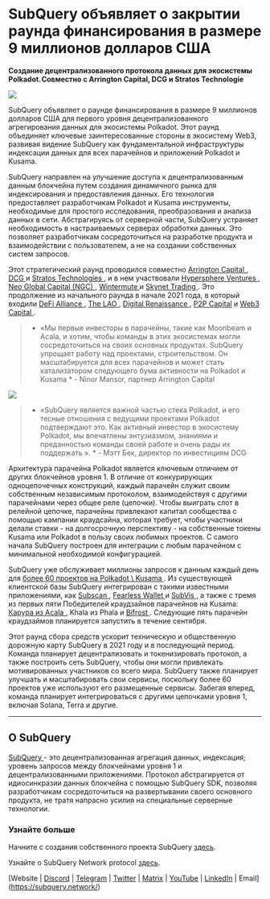 # SubQuery объявляет о закрытии раунда финансирования в размере 9 миллионов долларов США

**Создание децентрализованного протокола данных для экосистемы Polkadot. Совместно с Arrington Capital, DCG и Stratos Technologie**

![](https://cdn-images-1.medium.com/max/1600/0*PR4oqrB9Am03VseR)

SubQuery объявляет о раунде финансирования в размере 9 миллионов долларов США для первого уровня децентрализованного агрегирования данных для экосистемы Polkadot. Этот раунд объединяет ключевые заинтересованные стороны в экосистему Web3, развивая видение SubQuery как фундаментальной инфраструктуры индексации данных для всех парачейнов и приложений Polkadot и Kusama.

SubQuery направлен на улучшение доступа к децентрализованным данным блокчейна путем создания динамичного рынка для индексирования и предоставления данных. Его технология предоставляет разработчикам Polkadot и Kusama инструменты, необходимые для простого исследования, преобразования и анализа данных в сети. Абстрагируясь от серверной части, SubQuery устраняет необходимость в настраиваемых серверах обработки данных. Это позволяет разработчикам сосредоточиться на разработке продукта и взаимодействии с пользователем, а не на создании собственных систем запросов.

Этот стратегический раунд проводился совместно [ Arrington Capital ](https://arringtonxrpcapital.com/), [ DCG ](https://dcg.co/) и [ Stratos Technologies ](https://www.stratoslp.com/), и в нем участвовали [ Hypersphere Ventures ](https://hypersphere.ventures/), [ Neo Global Capital (NGC) ](http://ngc.fund/), [ Wintermute ](https://www.wintermute.com/) и [ Skynet Trading ](http://skynettrading.com/). Это продолжение из начального раунда в начале 2021 года, в который входили [ DeFi Alliance ](https://defialliance.co/), [ The LAO ](https://www.thelao.io/), [ Digital Renaissance ](https://drf.ee/), [P2P Capital](https://www.p2pcap.com/) и [ Web3 Capital ](https://web3.capital/).



> * «Мы первые инвесторы в парачейны, такие как Moonbeam и Acala, и хотим, чтобы команды в этих экосистемах могли сосредоточиться на своих основных продуктах. SubQuery упрощает работу над проектами, строительством. Он масштабируется для всех парачейнов и может стать катализатором следующего бума активности на Polkadot и Kusama * - Ninor Mansor, партнер Arrington Capital

![](https://cdn-images-1.medium.com/max/1600/1*j4VHuY_BgjkYv_bQ6_DmcQ.gif)



> * «SubQuery является важной частью стека Polkadot, и его тесные отношения с ведущими проектами Polkadot подтверждают это. Как активный инвестор в экосистему Polkadot, мы впечатлены энтузиазмом, знаниями и преданностью команды своей работе и очень рады их поддержать ». * - Мэтт Бек, директор по инвестициям DCG

Архитектура парачейна Polkadot является ключевым отличием от других блокчейнов уровня 1. В отличие от конкурирующих одноцепочечных конструкций, каждый парачейн служит своим собственным независимым протоколом, взаимодействуя с другими парачейнами через общее реле (цепочки). Чтобы выиграть слот в релейной цепочке, парачейны привлекают капитал сообщества с помощью кампании краудсайна, которая требует, чтобы участники делали ставки - на долгосрочную перспективу - на собственные токены Kusama или Polkadot в пользу своих любимых проектов. С самого начала SubQuery построен для интеграции с любым парачейном с минимальной необходимой конфигурацией.

SubQuery уже обслуживает миллионы запросов к данным каждый день для [ более 60 проектов на Polkadot \ Kusama ](https://explorer.subquery.network/). Из существующей клиентской базы SubQuery интегрирован с такими известными приложениями, как [ Subscan ](https://subquery.medium.com/subscans-multi-signature-tool-powered-by-subquery-926da3e4fc25), [ Fearless Wallet ](https://explorer.subquery.network/subquery/ef1rspb/fearless-wallet) и [ SubVis ](https://subquery.medium.com/explore-kusama-auctions-with-subvis-io-and-subquery-522351538d17), а также с тремя из первых пяти Победителей краудзайнов парачейнов на Kusama: [ Карура из Acala ](https://subquery.medium.com/karura-integrates-with-subquery-to-aggregate-and-serve-defi-data-to-kusama-builders-d34f0e722311), Khala из Phala и [ Bifrost ](https://subquery.medium.com/bifrost-chooses-subquery-to-provide-the-data-for-their-new-dapp-c8005ee54f38). Следующие пять парачейн краудзаймов планируется запустить в течение сентября.

Этот раунд сбора средств ускорит техническую и общественную дорожную карту SubQuery в 2021 году и в последующий период. Команда планирует децентрализовать и токенизировать протокол, а также построить сеть SubQuery, чтобы они могли привлекать мотивированных участников со всего мира. SubQuery также планирует улучшать и масштабировать свои сервисы, поскольку более 60 проектов уже используют его размещенные сервисы. Забегая вперед, команда планирует интегрироваться с другими цепочками уровня 1, включая Solana, Terra и другие.



* * * * *



## О SubQuery

[ SubQuery ](https://subquery.network) - это децентрализованная агрегация данных, индексация; уровень запросов между блокчейнами уровня 1 и децентрализованными приложениями. Протокол абстрагируется от идиосинкразии данных блокчейна с помощью SubQuery SDK, позволяя разработчикам сосредоточиться на развертывании своего основного продукта, не тратя напрасно усилия на специальные серверные технологии.



### Узнайте больше

Начните с создания собственного проекта SubQuery [здесь](https://doc.subquery.network/).

Узнайте о SubQuery Network protocol [здесь](https://static.subquery.network/whitepaper.pdf).

[Website | [Discord](https://discord.com/invite/78zg8aBSMG) | [Telegram](https://t.me/subquerynetwork) | [Twitter](https://twitter.com/subquerynetwork) | [Matrix](https://matrix.to/#/#subquery:matrix.org) | [YouTube](https://www.youtube.com/channel/UCi1a6NUUjegcLHDFLr7CqLw) | [LinkedIn](https://www.linkedin.com/company/subquery) | Email](https://subquery.network/)